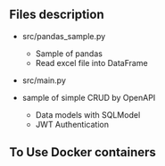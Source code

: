 ## Files description
- src/pandas_sample.py
  - Sample of pandas
  - Read excel file into DataFrame

-  src/main.py
  - sample of simple CRUD by OpenAPI
    - Data models with SQLModel
    - JWT Authentication

## To Use Docker containers

